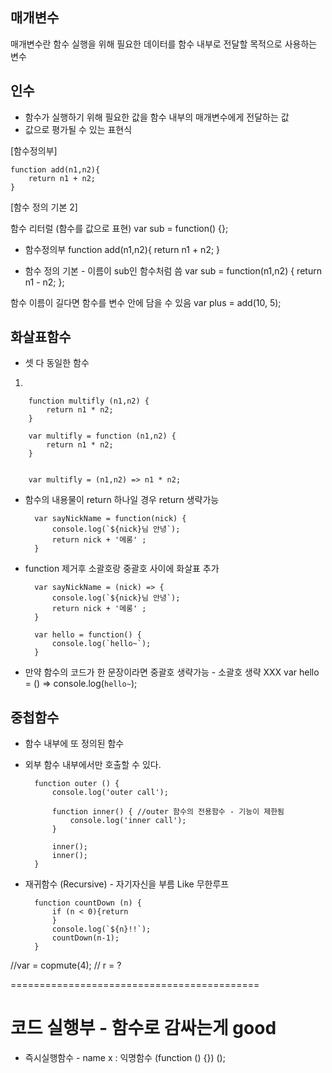 ## 매개변수
매개변수란 함수 실행을 위해 필요한 데이터를 함수 내부로 전달할 목적으로 사용하는 변수

## 인수
- 함수가 실행하기 위해 필요한 값을 함수 내부의 매개변수에게 전달하는 값
- 값으로 평가될 수 있는 표현식

[함수정의부]

    function add(n1,n2){
        return n1 + n2;
    }

[함수 정의 기본 2]

함수 리터럴 (함수를 값으로 표현)
var sub = function() {};

- 함수정의부
function add(n1,n2){
     return n1 + n2;
    }

* 함수 정의 기본 - 이름이 sub인 함수처럼 씀 
var sub = function(n1,n2) {
    return n1 - n2;
};

함수 이름이 길다면 함수를 변수 안에 담을 수 있음 
var plus = add(10, 5);


## 화살표함수
- 셋 다 동일한 함수
1. 

        function multifly (n1,n2) {
            return n1 * n2;
        }

        var multifly = function (n1,n2) {
            return n1 * n2;
        }

        
        var multifly = (n1,n2) => n1 * n2;

* 함수의 내용물이 return 하나일 경우 return 생략가능


        var sayNickName = function(nick) {
            console.log(`${nick}님 안녕`);
            return nick + '메롱' ;
        }

* function 제거후 소괄호랑 중괄호 사이에 화살표 추가

        var sayNickName = (nick) => {
            console.log(`${nick}님 안녕`);
            return nick + '메롱' ;
        }

        var hello = function() {
            console.log(`hello~`);
        }

* 만약 함수의 코드가 한 문장이라면 중괄호 생략가능 - 소괄호 생략 XXX
var hello = () => console.log(`hello~`);

## 중첩함수
- 함수 내부에 또 정의된 함수
- 외부 함수 내부에서만 호출할 수 있다.
    
        function outer () {
            console.log('outer call');

            function inner() { //outer 함수의 전용함수 - 기능이 제한됨
                console.log('inner call');
            }

            inner();
            inner();
        }

- 재귀함수 (Recursive) - 자기자신을 부름 Like 무한루프

        function countDown (n) {
            if (n < 0){return
            }
            console.log(`${n}!!`);
            countDown(n-1);
        }

//var = copmute(4); // r = ?

===========================================

# 코드 실행부 - 함수로 감싸는게 good

- 즉시실행함수 - name x : 익명함수
(function () {}) ();
